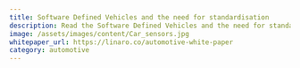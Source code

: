 ```yaml
---
title: Software Defined Vehicles and the need for standardisation
description: Read the Software Defined Vehicles and the need for standardisation whitepaper
image: /assets/images/content/Car_sensors.jpg
whitepaper_url: https://linaro.co/automotive-white-paper
category: automotive
---
```

